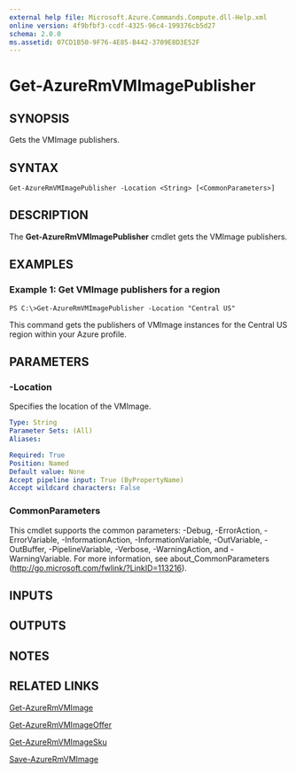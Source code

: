 ```yaml
---
external help file: Microsoft.Azure.Commands.Compute.dll-Help.xml
online version: 4f9bfbf3-ccdf-4325-96c4-199376cb5d27
schema: 2.0.0
ms.assetid: 07CD1B50-9F76-4E85-B442-3709E8D3E52F
---
```


# Get-AzureRmVMImagePublisher

## SYNOPSIS
Gets the VMImage publishers.

## SYNTAX

```
Get-AzureRmVMImagePublisher -Location <String> [<CommonParameters>]
```

## DESCRIPTION
The **Get-AzureRmVMImagePublisher** cmdlet gets the VMImage publishers.

## EXAMPLES

### Example 1: Get VMImage publishers for a region
```
PS C:\>Get-AzureRmVMImagePublisher -Location "Central US"
```

This command gets the publishers of VMImage instances for the Central US region within your Azure profile.

## PARAMETERS

### -Location
Specifies the location of the VMImage.

```yaml
Type: String
Parameter Sets: (All)
Aliases: 

Required: True
Position: Named
Default value: None
Accept pipeline input: True (ByPropertyName)
Accept wildcard characters: False
```

### CommonParameters
This cmdlet supports the common parameters: -Debug, -ErrorAction, -ErrorVariable, -InformationAction, -InformationVariable, -OutVariable, -OutBuffer, -PipelineVariable, -Verbose, -WarningAction, and -WarningVariable. For more information, see about_CommonParameters (http://go.microsoft.com/fwlink/?LinkID=113216).

## INPUTS

## OUTPUTS

## NOTES

## RELATED LINKS

[Get-AzureRmVMImage](./Get-AzureRmVMImage.md)

[Get-AzureRmVMImageOffer](./Get-AzureRmVMImageOffer.md)

[Get-AzureRmVMImageSku](./Get-AzureRmVMImageSku.md)

[Save-AzureRmVMImage](./Save-AzureRmVMImage.md)



